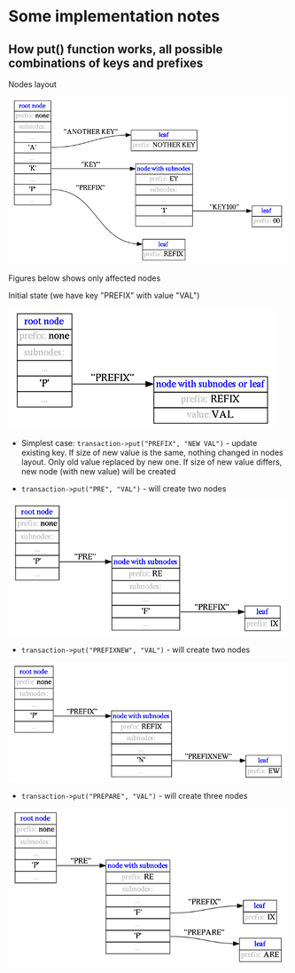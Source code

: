 # Some implementation notes

## How put() function works, all possible combinations of keys and prefixes

Nodes layout

![database keys](docs/intr_put1.png?raw=true "database keys")

Figures below shows only affected nodes

Initial state (we have key "PREFIX" with value "VAL")

![node before update](docs/intr_put2.png?raw=true "node before update")

  * Simplest case: `transaction->put("PREFIX", "NEW VAL")` - update existing key. If size of new value is the same, nothing changed in nodes layout. Only old value replaced by new one. If size of new value differs, new node (with new value) will be created

  * `transaction->put("PRE", "VAL")` - will create two nodes

![node prefix -> pre + fix](docs/intr_put3.png?raw=true "node prefix -> pre + fix")

 * `transaction->put("PREFIXNEW", "VAL")` - will create two nodes

![node prefix -> prefix + prefixnew](docs/intr_put4.png?raw=true "node prefix -> prefix + prefixnew")

 * `transaction->put("PREPARE", "VAL")` - will create three nodes

![node prefix -> prefix + prepare](docs/intr_put5.png?raw=true "node prefix -> prefix + prepare")
